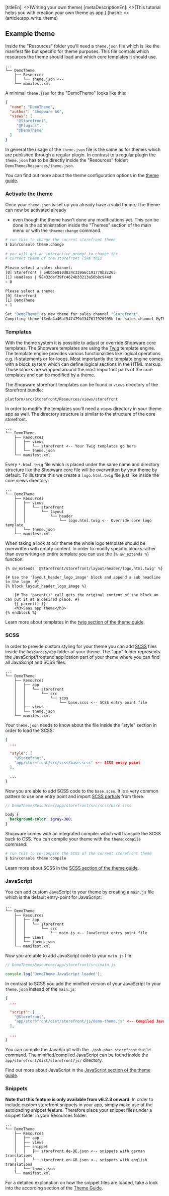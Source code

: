 [titleEn]: <>(Writing your own theme)
[metaDescriptionEn]: <>(This tutorial helps you with creation your own theme as app.)
[hash]: <>(article:app_write_theme)

## Example theme

Inside the "Resources" folder you'll need a `theme.json` file which is like the manifest file but specific for theme
purposes. This file controls which resources the theme should load and which core templates it should use.

```
...
└── DemoTheme
    ├── Resources
    │   └── theme.json <--
    └── manifest.xml
```

A minimal `theme.json` for the "DemoTheme" looks like this:

```json
{
  "name": "DemoTheme",
  "author": "Shopware AG",
  "views": [
     "@Storefront",
     "@Plugins",
     "@DemoTheme"
  ]
}
```

In general the usage of the `theme.json` file is the same as for themes which are published through a regular plugin.
In contrast to a regular plugin the `theme.json` has to be directly inside the "Resources" folder: `DemoTheme/Resources/theme.json`.

You can find out more about the theme configuration options in the [theme guide](./../../30-theme-guide/20-configuration.md).

### Activate the theme

Once your `theme.json` is set up you already have a valid theme. The theme can now be activated already 
- even though the theme hasn't done any modifications yet. This can be done in the administration inside the "Themes" 
section of the main menu or with the `thmeme:change` command.

```bash
# run this to change the current storefront theme
$ bin/console theme:change
	
# you will get an interactive prompt to change the 
# current theme of the storefront like this
	
Please select a sales channel:
[0] Storefront | 64bbbe810d824c339a6c191779b2c205
[1] Headless | 98432def39fc4624b33213a56b8c944d
> 0

Please select a theme:
[0] Storefront
[1] DemoTheme
> 1

Set "DemoTheme" as new theme for sales channel "Storefront"
Compiling theme 13e0a4a46af547479b1347617926995b for sales channel MyTheme	
```

### Templates

With the theme system it is possible to adjust or override Shopware core templates. The Shopware templates are using 
the [Twig](https://twig.symfony.com/) template engine. The template engine provides various functionalities like 
logical operations e.g. if-statements or for-loops. Most importantly the template engine comes with a block system 
which can define logical sections in the HTML markup. Those blocks are wrapped around the most important parts of 
the core templates and can be modified by a theme.

The Shopware storefront templates can be found in `views` directory of the Storefront bundle: 

```
platform/src/Storefront/Resources/views/storefront
```

In order to modify the templates you'll need a `views` directory in your theme app as well. The directory structure
is similar to the structure of the core storefront.

```
...
└── DemoTheme
    ├── Resources
    │   ├── views 
    │   │   └── storefront <-- Your Twig templates go here
    │   └── theme.json
    └── manifest.xml
```

Every `*.html.twig` file which is placed under the same name and directory structure like the Shopware core file will
be overwritten by your theme by default. To illustrate this we create a `logo.html.twig` file just like inside the core
views directory:

```
...
└── DemoTheme
    ├── Resources
    │   ├── views 
    │   │   └── storefront 
    │   │       └── layout
    │   │           └── header
    │   │               └── logo.html.twig <-- Override core logo template
    │   └── theme.json
    └── manifest.xml
```
When taking a look at our theme the whole logo template should be overwritten with empty content. In order to modify
specific blocks rather than overwriting an entire template you can use the `{% sw_extends %}` function:

```twig
{% sw_extends '@Storefront/storefront/layout/header/logo.html.twig' %}

{# Use the 'layout_header_logo_image' block and append a sub headline to the logo  #}
{% block layout_header_logo_image %}

    {# The 'parent()' call gets the original content of the block an can put it at a desired place. #}
    {{ parent() }}
    <h3>Saas app theme</h3>
{% endblock %}
```

Learn more about templates in the [twig section of the theme guide](./../../30-theme-guide/30-twig-templates.md).

### SCSS

In order to provide custom styling for your theme you can add [SCSS](https://sass-lang.com/) files inside the 
`Resources/app` folder of your theme. The "app" folder represents the JavaScript/frontend application part of 
your theme where you can find all JavaScript and SCSS files.

```
...
└── DemoTheme
    ├── Resources
    │   ├── app
    │   │   └── storefront
    │   │       └── src
    │   │           └── scss
    │   │               └── base.scss <-- SCSS entry point file
    │   ├── views
    │   └── theme.json
    └── manifest.xml
```

Your `theme.json` needs to know about the file inside the "style" section in order to load the SCSS:

```json
{
  ...

  "style": [
    "@Storefront",
    "app/storefront/src/scss/base.scss" <-- SCSS entry point
  ],

  ...
}
```

Now you are able to add SCSS code to the `base.scss`. It is a very common pattern to use one entry point and import
[SCSS partials](https://sass-lang.com/guide) from there.

```scss
// DemoTheme/Resources/app/storefront/src/scss/base.scss

body {
  background-color: $gray-300;
}
```

Shopware comes with an integrated compiler which will transpile the SCSS back to CSS. You can compile your theme
with the `theme:compile` command:

```bash
# run this to re-compile the SCSS of the current storefront theme
$ bin/console theme:compile
```

Learn more about SCSS in the [SCSS section of the theme guide](./../../30-theme-guide/50-scss.md).

### JavaScript

You can add custom JavaScript to your theme by creating a `main.js` file which is the default entry-point for JavaScript:

```
...
└── DemoTheme
    ├── Resources
    │   ├── app
    │   │   └── storefront
    │   │       └── src
    │   │           └── main.js <-- JavaScript entry point file
    │   ├── views
    │   └── theme.json
    └── manifest.xml
```

Now you are able to add JavaScript code to your `main.js` file:

```js
// DemoTheme/Resources/app/storefront/src/main.js

console.log('DemoTheme JavaScript loaded');
```

In contrast to SCSS you add the minified version of your JavaScript to your `theme.json` instead of the `main.js`:

```json
{
  ...

  "script": [
    "@Storefront",
    "app/storefront/dist/storefront/js/demo-theme.js" <-- Compiled JavaScript
  ],

  ...
}
```

You can compile the JavaScript with the `./psh.phar storefront:build` command. The minified/compiled JavaScript can
be found inside the `app/storefront/dist/storefront/js/` directory.

Find out more about JavaScript in the [JavaScript section of the theme guide](./../../30-theme-guide/60-javascript.md).

### Snippets

**Note that this feature is only available from v6.2.3 onward**.
In order to include custom storefront snippets in your app, simply make use of the autoloading snippet feature.
Therefore place your snippet files under a snippet folder in your Resources folder:

```
...
└── DemoTheme
    ├── Resources
    │   ├── app
    │   ├── views
    │   ├── snippet
    │   │   ├── storefront.de-DE.json <-- snippets with german translations
    │   │   └── storefront.en-GB.json <-- snippets with english translations
    │   └── theme.json
    └── manifest.xml
```

For a detailed explanation on how the snippet files are loaded, take a look into the according section of the [Theme Guide](./../../30-theme-guide/40-snippets.md).
